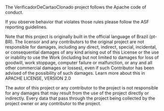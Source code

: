 The VerificadorDeCartaoClonado project follows the Apache code of conduct.

If you observe behavior that violates those rules please follow the ASF reporting guidelines.

Note that this project is originally built in the official language of Brazil (pt-BR). The licensor and any contributors to the original project are not responsible for damages, including any direct, indirect, special, incidental, or consequential damages of any kind arising out of this License or the use or inability to use the Work (including but not limited to damages for loss of goodwill, work stoppage, computer failure or malfunction, or any and all other commercial damages or losses), even if such Contributor has been advised of the possibility of such damages. Learn more about this in APACHE LICENSE, VERSION 2.0

The autor of this project or any contributor to the project is not responsible for any damages that may result from the use of the project directly or indirectly. Every data that pass through the project being collected by the project owner or any contributor to the project.